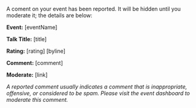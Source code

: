 A coment on your event has been reported.  It will be hidden until you moderate it; the details are below:

**Event:** [eventName]

**Talk Title:** [title]

**Rating:** [rating] [byline]

**Comment:** [comment]

**Moderate:** [link]

*A reported comment usually indicates a comment that is inappropriate, offensive, or considered to be spam.  Please visit the event dashboard to moderate this comment.*

